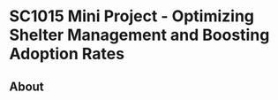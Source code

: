 # SC1015 Mini Project - Optimizing Shelter Management and Boosting Adoption Rates
## About
                           
